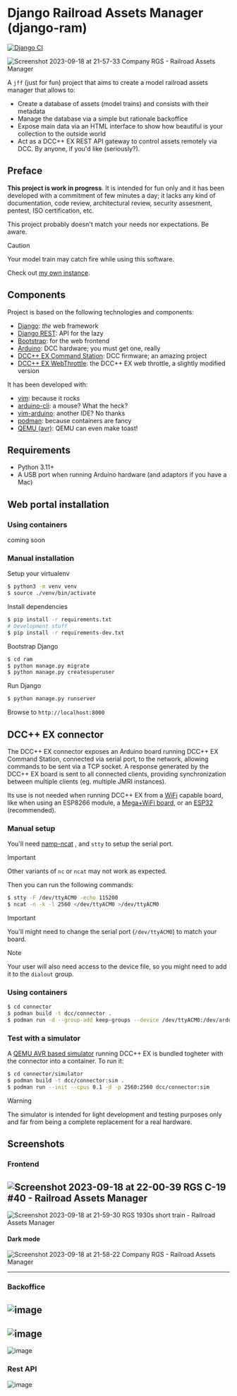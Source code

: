 # Django Railroad Assets Manager (django-ram)

[![Django CI](https://github.com/daniviga/django-rma/actions/workflows/django.yml/badge.svg)](https://github.com/daniviga/django-rma/actions/workflows/django.yml)

![Screenshot 2023-09-18 at 21-57-33 Company RGS - Railroad Assets Manager](https://github.com/daniviga/django-ram/assets/1818657/d20fbe27-1192-4ab1-a19f-8d2ae50cf781)

A `jff` (just for fun) project that aims to create a
model railroad assets manager that allows to:

- Create a database of assets (model trains) and consists with their metadata
- Manage the database via a simple but rationale backoffice
- Expose main data via an HTML interface to show how beautiful is your collection
  to the outside world
- Act as a DCC++ EX REST API gateway to control assets remotely via DCC.
  By anyone, if you'd like (seriously?).

## Preface

**This project is work in progress**. It is intended for fun only and
it has been developed with a commitment of few minutes a day;
it lacks any kind of documentation, code review, architectural review,
security assesment, pentest, ISO certification, etc.

This project probably doesn't match your needs nor expectations. Be aware.

> [!CAUTION]
> Your model train may catch fire while using this software.

Check out [my own instance](https://daniele.mynarrowgauge.org).

## Components

Project is based on the following technologies and components:

- [Django](https://www.djangoproject.com/): *the* web framework
- [Django REST](https://www.django-rest-framework.org/): API for the lazy
- [Bootstrap](https://getbootstrap.com/): for the web frontend
- [Arduino](https://arduino.cc): DCC hardware; you must get one, really
- [DCC++ EX Command Station](https://dcc-ex.com/): DCC firmware; an amazing project
- [DCC++ EX WebThrottle](https://github.com/DCC-EX/WebThrottle-EX): the DCC++ EX web throttle, a slightly modified version

It has been developed with:

- [vim](https://www.vim.org/): because it rocks
- [arduino-cli](https://github.com/arduino/arduino-cli/): a mouse? What the heck?
- [vim-arduino](https://github.com/stevearc/vim-arduino): another IDE? No thanks
- [podman](https://podman.io/): because containers are fancy
- [QEMU (avr)](https://qemu-project.gitlab.io/qemu/system/target-avr.html): QEMU can even make toast!


## Requirements

- Python 3.11+
- A USB port when running Arduino hardware (and adaptors if you have a Mac)

## Web portal installation

### Using containers

coming soon

### Manual installation

Setup your virtualenv

```bash
$ python3 -m venv venv
$ source ./venv/bin/activate
```

Install dependencies

```bash
$ pip install -r requirements.txt
# Development stuff
$ pip install -r requirements-dev.txt
```

Bootstrap Django

```bash
$ cd ram
$ python manage.py migrate
$ python manage.py createsuperuser
```

Run Django

```bash
$ python manage.py runserver
```

Browse to `http://localhost:8000`


## DCC++ EX connector

The DCC++ EX connector exposes an Arduino board running DCC++ EX Command Station,
connected via serial port, to the network, allowing commands to be sent via a
TCP socket. A response generated by the DCC++ EX board is sent to all connected clients,
providing synchronization between multiple clients (eg. multiple JMRI instances).

Its use is not needed when running DCC++ EX from a [WiFi](https://dcc-ex.com/get-started/wifi-setup.html) capable board, like when
using an ESP8266 module, a [Mega+WiFi board](https://dcc-ex.com/reference/hardware/microcontrollers/wifi-mega.html), or an
[ESP32](https://dcc-ex.com/reference/hardware/microcontrollers/esp32.html) (recommended).

### Manual setup

You'll need [namp-ncat](https://nmap.org/ncat/) , and `stty` to setup the serial port.

> [!IMPORTANT]
> Other variants of `nc` or `ncat` may not work as expected.

Then you can run the following commands:

```bash
$ stty -F /dev/ttyACM0 -echo 115200
$ ncat -n -k -l 2560 </dev/ttyACM0 >/dev/ttyACM0
```

> [!IMPORTANT]
> You'll might need to change the serial port (`/dev/ttyACM0`) to match your board.

> [!NOTE]
> Your user will also need access to the device file, so you might need to add it to the `dialout` group.


### Using containers

```bash
$ cd connector
$ podman build -t dcc/connector .
$ podman run -d --group-add keep-groups --device /dev/ttyACM0:/dev/arduino -p 2560:2560 dcc/connector
```

### Test with a simulator

A [QEMU AVR based simulator](daemons/simulator/README.md) running DCC++ EX is bundled togheter with the connector
into a container. To run it:

```bash
$ cd connector/simulator
$ podman build -t dcc/connector:sim .
$ podman run --init --cpus 0.1 -d -p 2560:2560 dcc/connector:sim
```

> [!WARNING]
> The simulator is intended for light development and testing purposes only and far from being a complete replacement for a real hardware.

## Screenshots

### Frontend

![Screenshot 2023-09-18 at 22-00-39 RGS C-19 #40 - Railroad Assets Manager](https://github.com/daniviga/django-ram/assets/1818657/94834b89-5b17-46e7-9494-a1651d72c072)
---
![Screenshot 2023-09-18 at 21-59-30 RGS 1930s short train - Railroad Assets Manager](https://github.com/daniviga/django-ram/assets/1818657/77f9b7c9-27b3-4a65-bad0-26e9cf77e623)


#### Dark mode

![Screenshot 2023-09-18 at 21-58-22 Company RGS - Railroad Assets Manager](https://github.com/daniviga/django-ram/assets/1818657/c95697c9-0897-46f4-941c-6092271e4743)

---

### Backoffice

![image](https://user-images.githubusercontent.com/1818657/175789937-3e4970a2-b37d-44c3-8605-62dabe209c65.png)
---
![image](https://user-images.githubusercontent.com/1818657/175789946-d7ce882c-1ba6-49b2-8e0a-1144e5c6bc35.png)
---
![image](https://user-images.githubusercontent.com/1818657/175789954-0735a4ea-bcaf-4a45-adbc-64105091b051.png)

### Rest API

![image](https://user-images.githubusercontent.com/1818657/180622471-ade06c84-c73b-41d5-a2a7-02a95b2ffc02.png)
